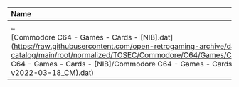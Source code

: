 |Name|Size|
|:---|---:|
|[..](../index.html)|DIR|
|[Commodore C64 - Games - Cards - [NIB].dat](https://raw.githubusercontent.com/open-retrogaming-archive/dat-catalog/main/root/normalized/TOSEC/Commodore/C64/Games/Cards/[NIB]/Commodore C64 - Games - Cards - [NIB]/Commodore C64 - Games - Cards - [NIB] (TOSEC-v2022-03-18_CM).dat)|10344|
